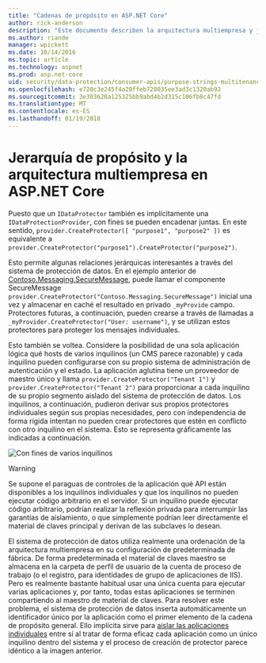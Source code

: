 ```yaml
---
title: "Cadenas de propósito en ASP.NET Core"
author: rick-anderson
description: "Este documento describen la arquitectura multiempresa y jerarquía de la cadena de propósito en lo referente a las API de protección de datos de ASP.NET Core."
ms.author: riande
manager: wpickett
ms.date: 10/14/2016
ms.topic: article
ms.technology: aspnet
ms.prod: asp.net-core
uid: security/data-protection/consumer-apis/purpose-strings-multitenancy
ms.openlocfilehash: e720c3e245f4a20ffeb728035ee3ad3c1320ab92
ms.sourcegitcommit: 3e303620a125325bb9abd4b2d315c106fb8c47fd
ms.translationtype: MT
ms.contentlocale: es-ES
ms.lasthandoff: 01/19/2018
---
```

# <a name="purpose-hierarchy-and-multi-tenancy-in-aspnet-core"></a>Jerarquía de propósito y la arquitectura multiempresa en ASP.NET Core

Puesto que un `IDataProtector` también es implícitamente una `IDataProtectionProvider`, con fines se pueden encadenar juntas. En este sentido, `provider.CreateProtector([ "purpose1", "purpose2" ])` es equivalente a `provider.CreateProtector("purpose1").CreateProtector("purpose2")`.

Esto permite algunas relaciones jerárquicas interesantes a través del sistema de protección de datos. En el ejemplo anterior de [Contoso.Messaging.SecureMessage](purpose-strings.md#data-protection-contoso-purpose), puede llamar el componente SecureMessage `provider.CreateProtector("Contoso.Messaging.SecureMessage")` inicial una vez y almacenar en caché el resultado en privado `_myProvide` campo. Protectores futuras, a continuación, pueden crearse a través de llamadas a `_myProvider.CreateProtector("User: username")`, y se utilizan estos protectores para proteger los mensajes individuales.

Esto también se voltea. Considere la posibilidad de una sola aplicación lógica qué hosts de varios inquilinos (un CMS parece razonable) y cada inquilino pueden configurarse con su propio sistema de administración de autenticación y el estado. La aplicación aglutina tiene un proveedor de maestro único y llama `provider.CreateProtector("Tenant 1")` y `provider.CreateProtector("Tenant 2")` para proporcionar a cada inquilino de su propio segmento aislado del sistema de protección de datos. Los inquilinos, a continuación, pudieron derivar sus propios protectores individuales según sus propias necesidades, pero con independencia de forma rígida intentan no pueden crear protectores que estén en conflicto con otro inquilino en el sistema. Esto se representa gráficamente las indicadas a continuación.

![Con fines de varios inquilinos](purpose-strings-multitenancy/_static/purposes-multi-tenancy.png)

>[!WARNING]
> Se supone el paraguas de controles de la aplicación qué API están disponibles a los inquilinos individuales y que los inquilinos no pueden ejecutar código arbitrario en el servidor. Si un inquilino puede ejecutar código arbitrario, podrían realizar la reflexión privada para interrumpir las garantías de aislamiento, o que simplemente podrían leer directamente el material de claves principal y derivan de las subclaves lo desean.

El sistema de protección de datos utiliza realmente una ordenación de la arquitectura multiempresa en su configuración de predeterminada de fábrica. De forma predeterminada el material de claves maestro se almacena en la carpeta de perfil de usuario de la cuenta de proceso de trabajo (o el registro, para identidades de grupo de aplicaciones de IIS). Pero es realmente bastante habitual usar una única cuenta para ejecutar varias aplicaciones y, por tanto, todas estas aplicaciones se terminen compartiendo al maestro de material de claves. Para resolver este problema, el sistema de protección de datos inserta automáticamente un identificador único por la aplicación como el primer elemento de la cadena de propósito general. Ello implícita sirve para [aislar las aplicaciones individuales](xref:security/data-protection/configuration/overview#per-application-isolation) entre sí al tratar de forma eficaz cada aplicación como un único inquilino dentro del sistema y el proceso de creación de protector parece idéntico a la imagen anterior.
